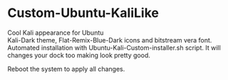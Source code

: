 # Custom-Ubuntu-KaliLike
Cool Kali appearance for Ubuntu\
Kali-Dark theme, Flat-Remix-Blue-Dark icons and bitstream vera font.\
Automated installation with Ubuntu-Kali-Custom-installer.sh script. It will changes your dock too making look pretty good.  

Reboot the system to apply all changes.
